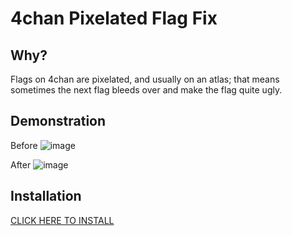 4chan Pixelated Flag Fix
====================
## Why?
Flags on 4chan are pixelated, and usually on an atlas; that means sometimes the next flag bleeds over and make the flag quite ugly.

## Demonstration
Before
![image](https://github.com/user-attachments/assets/7e3d0d56-5783-4884-a775-b7b641367c10)


After
![image](https://github.com/user-attachments/assets/03b6a22f-f5b1-400b-babd-067fcbf584db)


## Installation
[CLICK HERE TO INSTALL](https://raw.githubusercontent.com/CHooverShrimp/TamperMonkey_Userscripts/main/4chan%20fix%20flag/4chanFixFlag.user.js)
